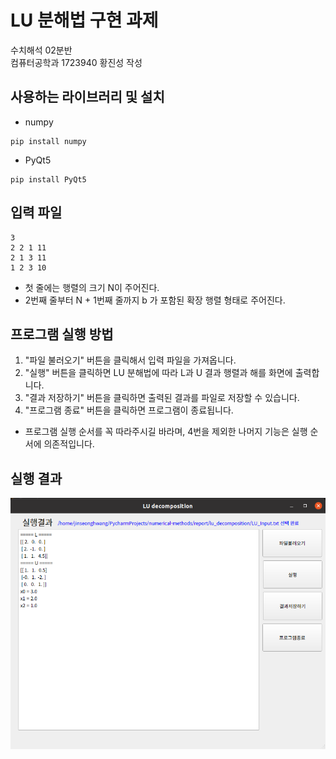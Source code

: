 # LU 분해법 구현 과제

수치해석 02분반<br>
컴퓨터공학과 1723940 황진성 작성<br>

## 사용하는 라이브러리 및 설치

- numpy
```text
pip install numpy
```

- PyQt5
```text
pip install PyQt5
```

## 입력 파일

```text
3
2 2 1 11
2 1 3 11
1 2 3 10
```
- 첫 줄에는 행렬의 크기 N이 주어진다.
- 2번째 줄부터 N + 1번째 줄까지 b 가 포함된 확장 행렬 형태로 주어진다.

## 프로그램 실행 방법

1. "파일 불러오기" 버튼을 클릭해서 입력 파일을 가져옵니다.
2. "실행" 버튼을 클릭하면 LU 분해법에 따라 L과 U 결과 행렬과 해를 화면에 출력합니다.
3. "결과 저장하기" 버튼을 클릭하면 출력된 결과를 파일로 저장할 수 있습니다.
4. "프로그램 종료" 버튼을 클릭하면 프로그램이 종료됩니다.

- 프로그램 실행 순서를 꼭 따라주시길 바라며, 4번을 제외한 나머지 기능은 실행 순서에 의존적입니다.

## 실행 결과

![lu실행결과](./lu_decomposition-실행결과.png)